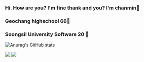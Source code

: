 ### Hi. How are you? I'm fine thank and you? I'm chanmin👋

### Geochang highschool 66🏨
### Soongsil University Software 20 🏬



![Anurag's GitHub stats](https://github-readme-stats.vercel.app/api?username=chanmin-00&show_icons=true&theme=radical)

<img src="https://img.shields.io/badge/cplusplus-00599C?style=flat-square&logo=cplusplus&logoColor=white"/>
<img src="https://img.shields.io/badge/c-A8B9CC?style=flat-square&logo=c&logoColor=white"/>


<!--
**chanmin-00/chanmin-00** is a ✨ _special_ ✨ repository because its `README.md` (this file) appears on your GitHub profile.

Here are some ideas to get you started:

- 🔭 I’m currently working on ...
- 🌱 I’m currently learning ...
- 👯 I’m looking to collaborate on ...
- 🤔 I’m looking for help with ...
- 💬 Ask me about ...
- 📫 How to reach me: ...
- 😄 Pronouns: ...
- ⚡ Fun fact: ...
-->
